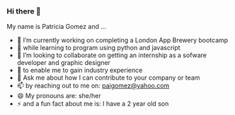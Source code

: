 ### Hi there 👋
My name is Patricia Gomez and ... 

- 🔭 I’m currently working on completing a London App Brewery bootcamp
- 🌱 while learning to program using python and javascript
- 👯 I’m looking to collaborate on getting an internship as a sofware developer and graphic designer
- 🤔 to enable me to gain industry experience
- 💬 Ask me about how I can contribute to your company or team
- 📫 by reaching out to me on: paigomez@yahoo.com
- 😄 My pronouns are: she/her
- ⚡ and a fun fact about me is: I have a 2 year old son
